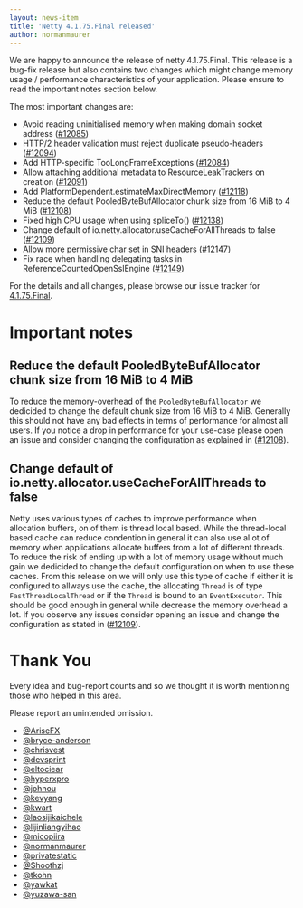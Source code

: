 ```yaml
---
layout: news-item
title: 'Netty 4.1.75.Final released'
author: normanmaurer
---
```


We are happy to announce the release of netty 4.1.75.Final. This release is a bug-fix release but also contains two changes which might change memory usage / performance characteristics of your application. Please ensure to read the important notes section below.

The most important changes are:

* Avoid reading uninitialised memory when making domain socket address ([#12085](https://github.com/netty/netty/pull/12085))
* HTTP/2 header validation must reject duplicate pseudo-headers ([#12094](https://github.com/netty/netty/pull/12094))
* Add HTTP-specific TooLongFrameExceptions ([#12084](https://github.com/netty/netty/pull/12084))
* Allow attaching additional metadata to ResourceLeakTrackers on creation ([#12091](https://github.com/netty/netty/pull/12091))
* Add PlatformDependent.estimateMaxDirectMemory ([#12118](https://github.com/netty/netty/pull/12118))
* Reduce the default PooledByteBufAllocator chunk size from 16 MiB to 4 MiB ([#12108](https://github.com/netty/netty/pull/12108))
* Fixed high CPU usage when using spliceTo() ([#12138](https://github.com/netty/netty/pull/12138))
* Change default of io.netty.allocator.useCacheForAllThreads to false ([#12109](https://github.com/netty/netty/pull/12109))
* Allow more permissive char set in SNI headers ([#12147](https://github.com/netty/netty/pull/12147))
* Fix race when handling delegating tasks in ReferenceCountedOpenSslEngine ([#12149](https://github.com/netty/netty/pull/12149))

For the details and all changes, please browse our issue tracker for [4.1.75.Final](https://github.com/netty/netty/issues?page=1&q=is%3Aclosed+milestone%3A4.1.75.Final).

# Important notes

## Reduce the default PooledByteBufAllocator chunk size from 16 MiB to 4 MiB

To reduce the memory-overhead of the `PooledByteBufAllocator` we dedicided to change the default chunk size from 16 MiB to 4 MiB. Generally this should not have any bad effects in terms of performance for almost all users. If you notice a drop in performance for your use-case please open an issue and consider changing the configuration as explained in ([#12108](https://github.com/netty/netty/pull/12108)).

##  Change default of io.netty.allocator.useCacheForAllThreads to false

Netty uses various types of caches to improve performance when allocation buffers, on of them is thread local based. While the thread-local based cache can reduce condention in general it can also use al ot of memory when applications allocate buffers from a lot of different threads. To reduce the risk of ending up with a lot of memory usage without much gain we dedicided to change the default configuration on when to use these caches. From this release on we will only use this type of cache if either it is configured to allways use the cache, the allocating `Thread` is of type `FastThreadLocalThread` or if the `Thread` is bound to an `EventExecutor`. This should be good enough in general while decrease the memory overhead a lot. If you observe any issues consider opening an issue and change the configuration as stated in ([#12109](https://github.com/netty/netty/pull/12109)).

# Thank You

Every idea and bug-report counts and so we thought it is worth mentioning those who helped in this area.

Please report an unintended omission.

* [@AriseFX](https://github.com/AriseFX) 
* [@bryce-anderson](https://github.com/bryce-anderson) 
* [@chrisvest](https://github.com/chrisvest)
* [@devsprint](https://github.com/devsprint)
* [@eltociear](https://github.com/eltociear)
* [@hyperxpro](https://github.com/hyperxpro)
* [@johnou](https://github.com/johnou)
* [@kevyang](https://github.com/kevyang) 
* [@kwart](https://github.com/kwart)
* [@laosijikaichele](https://github.com/laosijikaichele)
* [@lijinliangyihao](https://github.com/lijinliangyihao)
* [@micopiira](https://github.com/micopiira)
* [@normanmaurer](https://github.com/normanmaurer)
* [@privatestatic](https://github.com/privatestatic)
* [@Shoothzj](https://github.com/Shoothzj)
* [@tkohn](https://github.com/tkohn)
* [@yawkat](https://github.com/yawkat)
* [@yuzawa-san](https://github.com/yuzawa-san)